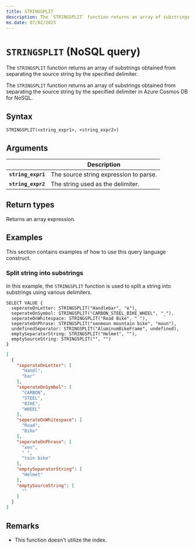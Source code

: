 ```yaml
---
title: STRINGSPLIT
description: The `STRINGSPLIT` function returns an array of substrings obtained from separating the source string by the specified delimiter.
ms.date: 07/02/2025
---
```


# `STRINGSPLIT` (NoSQL query)

The `STRINGSPLIT` function returns an array of substrings obtained from separating the source string by the specified delimiter.

The `STRINGSPLIT` function returns an array of substrings obtained from separating the source string by the specified delimiter in Azure Cosmos DB for NoSQL.

## Syntax

```nosql
STRINGSPLIT(<string_expr1>, <string_expr2>)
```

## Arguments

| | Description |
| --- | --- |
| **`string_expr1`** | The source string expression to parse. |
| **`string_expr2`** | The string used as the delimiter. |

## Return types

Returns an array expression.

## Examples

This section contains examples of how to use this query language construct.

### Split string into substrings

In this example, the `STRINGSPLIT` function is used to split a string into substrings using various delimiters.

```nosql
SELECT VALUE {
  seperateOnLetter: STRINGSPLIT("Handlebar", "e"),
  seperateOnSymbol: STRINGSPLIT("CARBON_STEEL_BIKE_WHEEL", "_"),
  seperateOnWhitespace: STRINGSPLIT("Road Bike", " "),
  seperateOnPhrase: STRINGSPLIT("xenmoun mountain bike", "moun"),
  undefinedSeperator: STRINGSPLIT("AluminumBikeFrame", undefined),
  emptySeparatorString: STRINGSPLIT("Helmet", ""),
  emptySourceString: STRINGSPLIT("", "")
}
```

```json
[
  {
    "seperateOnLetter": [
      "Handl",
      "bar"
    ],
    "seperateOnSymbol": [
      "CARBON",
      "STEEL",
      "BIKE",
      "WHEEL"
    ],
    "seperateOnWhitespace": [
      "Road",
      "Bike"
    ],
    "seperateOnPhrase": [
      "xen",
      " ",
      "tain bike"
    ],
    "emptySeparatorString": [
      "Helmet"
    ],
    "emptySourceString": [
      ""
    ]
  }
]
```

## Remarks

- This function doesn't utilize the index.
